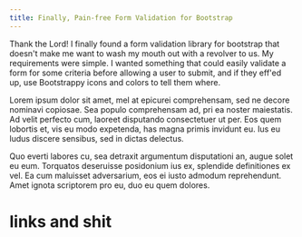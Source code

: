 ```yaml
---
title: Finally, Pain-free Form Validation for Bootstrap
---
```

Thank the Lord! I finally found a form validation library for bootstrap that doesn't make me want to wash my mouth out with a revolver to us. My requirements were simple. I wanted something that could easily validate a form for some criteria before allowing a user to submit, and if they eff'ed up, use Bootstrappy icons and colors to tell them where.

Lorem ipsum dolor sit amet, mel at epicurei comprehensam, sed ne decore nominavi copiosae. Sea populo comprehensam ad, pri ea noster maiestatis. Ad velit perfecto cum, laoreet disputando consectetuer ut per. Eos quem lobortis et, vis eu modo expetenda, has magna primis invidunt eu. Ius eu ludus discere sensibus, sed in dictas delectus.

Quo everti labores cu, sea detraxit argumentum disputationi an, augue solet eu eum. Torquatos deseruisse posidonium ius ex, splendide definitiones ex vel. Ea cum maluisset adversarium, eos ei iusto admodum reprehendunt. Amet ignota scriptorem pro eu, duo eu quem dolores.


# links and shit
[MapBox]: http://www.mapbox.com/
[Leaflet]: http://leafletjs.com/
